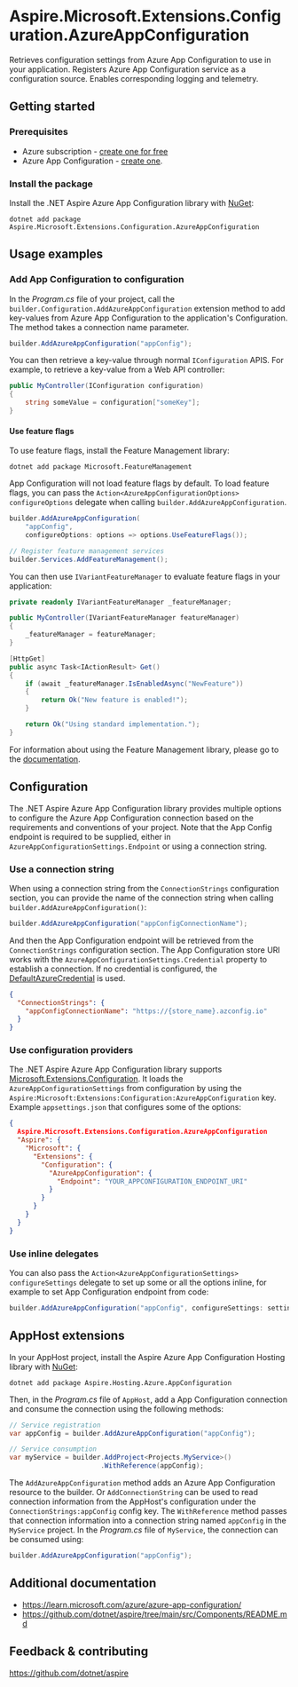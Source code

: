 # Aspire.Microsoft.Extensions.Configuration.AzureAppConfiguration

Retrieves configuration settings from Azure App Configuration to use in your application. Registers Azure App Configuration service as a configuration source. Enables corresponding logging and telemetry.

## Getting started

### Prerequisites

- Azure subscription - [create one for free](https://azure.microsoft.com/free/)
- Azure App Configuration - [create one](https://learn.microsoft.com/azure/azure-app-configuration/quickstart-azure-app-configuration-create).

### Install the package

Install the .NET Aspire Azure App Configuration library with [NuGet](https://www.nuget.org):

```dotnetcli
dotnet add package Aspire.Microsoft.Extensions.Configuration.AzureAppConfiguration
```

## Usage examples

### Add App Configuration to configuration

In the _Program.cs_ file of your project, call the `builder.Configuration.AddAzureAppConfiguration` extension method to add key-values from Azure App Configuration to the application's Configuration. The method takes a connection name parameter.

```csharp
builder.AddAzureAppConfiguration("appConfig");
```

You can then retrieve a key-value through normal `IConfiguration` APIS. For example, to retrieve a key-value from a Web API controller:

```csharp
public MyController(IConfiguration configuration)
{
    string someValue = configuration["someKey"];
}
```

#### Use feature flags

To use feature flags, install the Feature Management library:

```dotnetcli
dotnet add package Microsoft.FeatureManagement
```

App Configuration will not load feature flags by default. To load feature flags, you can pass the `Action<AzureAppConfigurationOptions> configureOptions` delegate when calling `builder.AddAzureAppConfiguration`.

```csharp
builder.AddAzureAppConfiguration(
    "appConfig",
    configureOptions: options => options.UseFeatureFlags());

// Register feature management services
builder.Services.AddFeatureManagement();
```

You can then use `IVariantFeatureManager` to evaluate feature flags in your application:

```csharp
private readonly IVariantFeatureManager _featureManager;

public MyController(IVariantFeatureManager featureManager)
{
    _featureManager = featureManager;
}

[HttpGet]
public async Task<IActionResult> Get()
{
    if (await _featureManager.IsEnabledAsync("NewFeature"))
    {
        return Ok("New feature is enabled!");
    }

    return Ok("Using standard implementation.");
}
```

For information about using the Feature Management library, please go to the [documentation](https://learn.microsoft.com/azure/azure-app-configuration/feature-management-dotnet-reference).

## Configuration

The .NET Aspire Azure App Configuration library provides multiple options to configure the Azure App Configuration connection based on the requirements and conventions of your project. Note that the App Config endpoint is required to be supplied, either in `AzureAppConfigurationSettings.Endpoint` or using a connection string.

### Use a connection string

When using a connection string from the `ConnectionStrings` configuration section, you can provide the name of the connection string when calling `builder.AddAzureAppConfiguration()`:

```csharp
builder.AddAzureAppConfiguration("appConfigConnectionName");
```

And then the App Configuration endpoint will be retrieved from the `ConnectionStrings` configuration section. The App Configuration store URI works with the `AzureAppConfigurationSettings.Credential` property to establish a connection. If no credential is configured, the [DefaultAzureCredential](https://learn.microsoft.com/dotnet/api/azure.identity.defaultazurecredential) is used.

```json
{
  "ConnectionStrings": {
    "appConfigConnectionName": "https://{store_name}.azconfig.io"
  }
}
```

### Use configuration providers

The .NET Aspire Azure App Configuration library supports [Microsoft.Extensions.Configuration](https://learn.microsoft.com/dotnet/api/microsoft.extensions.configuration). It loads the `AzureAppConfigurationSettings` from configuration by using the `Aspire:Microsoft:Extensions:Configuration:AzureAppConfiguration` key. Example `appsettings.json` that configures some of the options:

```json
{
  Aspire.Microsoft.Extensions.Configuration.AzureAppConfiguration
  "Aspire": {
    "Microsoft": {
      "Extensions": {
        "Configuration": {
          "AzureAppConfiguration": {
            "Endpoint": "YOUR_APPCONFIGURATION_ENDPOINT_URI"
          }
        }
      }
    }
  }
}
```

### Use inline delegates

You can also pass the `Action<AzureAppConfigurationSettings> configureSettings` delegate to set up some or all the options inline, for example to set App Configuration endpoint from code:

```csharp
builder.AddAzureAppConfiguration("appConfig", configureSettings: settings => settings.Endpoint = "http://YOUR_URI");
```

## AppHost extensions

In your AppHost project, install the Aspire Azure App Configuration Hosting library with [NuGet](https://www.nuget.org):

```dotnetcli
dotnet add package Aspire.Hosting.Azure.AppConfiguration
```

Then, in the _Program.cs_ file of `AppHost`, add a App Configuration connection and consume the connection using the following methods:

```csharp
// Service registration
var appConfig = builder.AddAzureAppConfiguration("appConfig");

// Service consumption
var myService = builder.AddProject<Projects.MyService>()
                       .WithReference(appConfig);
```

The `AddAzureAppConfiguration` method adds an Azure App Configuration resource to the builder. Or `AddConnectionString` can be used to read connection information from the AppHost's configuration under the `ConnectionStrings:appConfig` config key. The `WithReference` method passes that connection information into a connection string named `appConfig` in the `MyService` project. In the _Program.cs_ file of `MyService`, the connection can be consumed using:

```csharp
builder.AddAzureAppConfiguration("appConfig");
```

## Additional documentation

* https://learn.microsoft.com/azure/azure-app-configuration/
* https://github.com/dotnet/aspire/tree/main/src/Components/README.md

## Feedback & contributing

https://github.com/dotnet/aspire
